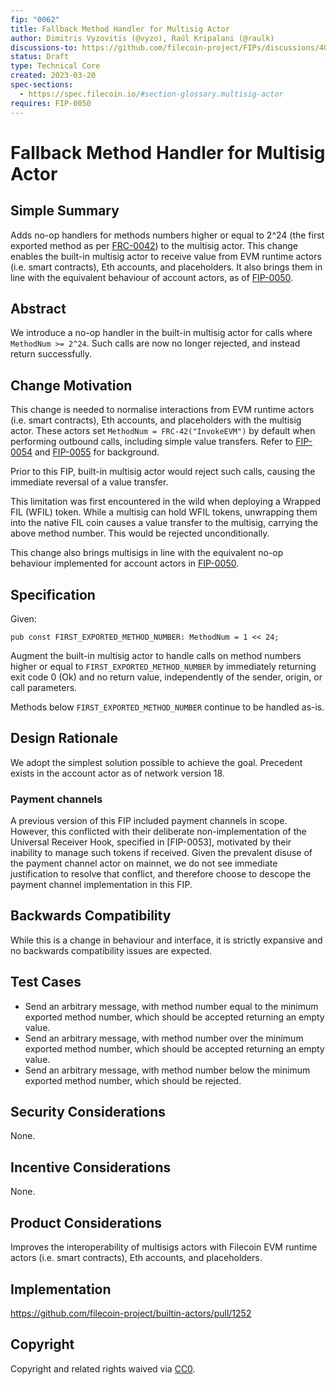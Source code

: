 ```yaml
---
fip: "0062"
title: Fallback Method Handler for Multisig Actor
author: Dimitris Vyzovitis (@vyzo), Raúl Kripalani (@raulk)
discussions-to: https://github.com/filecoin-project/FIPs/discussions/401
status: Draft
type: Technical Core
created: 2023-03-20
spec-sections:
  - https://spec.filecoin.io/#section-glossary.multisig-actor
requires: FIP-0050
---
```


# Fallback Method Handler for Multisig Actor

## Simple Summary

Adds no-op handlers for methods numbers higher or equal to 2^24 (the first exported method as per [FRC-0042]) to the multisig actor.
This change enables the built-in multisig actor to receive value from EVM runtime actors (i.e. smart contracts), Eth accounts, and placeholders.
It also brings them in line with the equivalent behaviour of account actors, as of [FIP-0050].

## Abstract

We introduce a no-op handler in the built-in multisig actor for calls where `MethodNum >= 2^24`.
Such calls are now no longer rejected, and instead return successfully.

## Change Motivation

This change is needed to normalise interactions from EVM runtime actors (i.e. smart contracts), Eth accounts, and placeholders with the multisig actor.
These actors set `MethodNum = FRC-42("InvokeEVM")` by default when performing outbound calls, including simple value transfers.
Refer to [FIP-0054] and [FIP-0055] for background.

Prior to this FIP, built-in multisig actor would reject such calls, causing the immediate reversal of a value transfer.

This limitation was first encountered in the wild when deploying a Wrapped FIL (WFIL) token.
While a multisig can hold WFIL tokens, unwrapping them into the native FIL coin causes a value transfer to the multisig, carrying the above method number.
This would be rejected unconditionally.

This change also brings multisigs in line with the equivalent no-op behaviour implemented for account actors in [FIP-0050].

## Specification

Given:

```
pub const FIRST_EXPORTED_METHOD_NUMBER: MethodNum = 1 << 24;
```

Augment the built-in multisig actor to handle calls on method numbers higher or equal to `FIRST_EXPORTED_METHOD_NUMBER` by immediately returning exit code 0 (Ok) and no return value, independently of the sender, origin, or call parameters.

Methods below `FIRST_EXPORTED_METHOD_NUMBER` continue to be handled as-is.

## Design Rationale

We adopt the simplest solution possible to achieve the goal.
Precedent exists in the account actor as of network version 18.

### Payment channels

A previous version of this FIP included payment channels in scope.
However, this conflicted with their deliberate non-implementation of the Universal Receiver Hook, specified in [FIP-0053], motivated by their inability to manage such tokens if received.
Given the prevalent disuse of the payment channel actor on mainnet, we do not see immediate justification to resolve that conflict, and therefore choose to descope the payment channel implementation in this FIP.

## Backwards Compatibility

While this is a change in behaviour and interface, it is strictly expansive and no backwards compatibility issues are expected.

## Test Cases

- Send an arbitrary message, with method number equal to the minimum exported method number, which should be accepted returning an empty value.
- Send an arbitrary message, with method number over the minimum exported method number, which should be accepted returning an empty value.
- Send an arbitrary message, with method number below the minimum exported method number, which should be rejected.

## Security Considerations

None.

## Incentive Considerations

None.

## Product Considerations

Improves the interoperability of multisigs actors with Filecoin EVM runtime actors (i.e. smart contracts), Eth accounts, and placeholders.

## Implementation

https://github.com/filecoin-project/builtin-actors/pull/1252

## Copyright

Copyright and related rights waived via [CC0](https://creativecommons.org/publicdomain/zero/1.0/).

[FIP-0050]: https://github.com/filecoin-project/FIPs/blob/master/FIPS/fip-0050.md
[FIP-0054]: https://github.com/filecoin-project/FIPs/blob/master/FIPS/fip-0054.md
[FIP-0055]: https://github.com/filecoin-project/FIPs/blob/master/FIPS/fip-0055.md
[FRC-0042]: https://github.com/filecoin-project/FIPs/blob/master/FRCs/frc-0042.md
[FRC-0053]: https://github.com/filecoin-project/FIPs/blob/master/FRCs/frc-0053.md